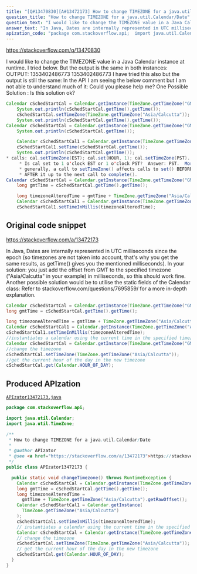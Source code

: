 ```yaml
---
title: "[Q#13470830][A#13472173] How to change TIMEZONE for a java.util.Calendar/Date"
question_title: "How to change TIMEZONE for a java.util.Calendar/Date"
question_text: "I would like to change the TIMEZONE value in a Java Calendar instance at runtime. I tried below. But the output is the same in both instances: OUTPUT:  1353402486773  1353402486773 I have tried this also but the output is still the same: In the API I am seeing the below comment but I am not able to understand much of it: Could you please help me? One Possible Solution : Is this solution ok?"
answer_text: "In Java, Dates are internally represented in UTC milliseconds since the epoch (so timezones are not taken into account, that's why you get the same results, as getTime() gives you the mentioned milliseconds). In your solution: you just add the offset from GMT to the specified timezone (\"Asia/Calcutta\" in your example) in milliseconds, so this should work fine. Another possible solution would be to utilise the static fields of the Calendar class: Refer to stackoverflow.com/questions/7695859/ for a more in-depth explanation."
apization_code: "package com.stackoverflow.api;  import java.util.Calendar; import java.util.TimeZone;  /**  * How to change TIMEZONE for a java.util.Calendar/Date  *  * @author APIzator  * @see <a href=\"https://stackoverflow.com/a/13472173\">https://stackoverflow.com/a/13472173</a>  */ public class APIzator13472173 {    public static void changeTimezone() throws RuntimeException {     Calendar cSchedStartCal = Calendar.getInstance(TimeZone.getTimeZone(\"GMT\"));     long gmtTime = cSchedStartCal.getTime().getTime();     long timezoneAlteredTime =       gmtTime + TimeZone.getTimeZone(\"Asia/Calcutta\").getRawOffset();     Calendar cSchedStartCal1 = Calendar.getInstance(       TimeZone.getTimeZone(\"Asia/Calcutta\")     );     cSchedStartCal1.setTimeInMillis(timezoneAlteredTime);     // instantiates a calendar using the current time in the specified timezone     Calendar cSchedStartCal = Calendar.getInstance(TimeZone.getTimeZone(\"GMT\"));     // change the timezone     cSchedStartCal.setTimeZone(TimeZone.getTimeZone(\"Asia/Calcutta\"));     // get the current hour of the day in the new timezone     cSchedStartCal.get(Calendar.HOUR_OF_DAY);   } }"
---
```


https://stackoverflow.com/q/13470830

I would like to change the TIMEZONE value in a Java Calendar instance at runtime.
I tried below. But the output is the same in both instances:
OUTPUT: 
1353402486773 
1353402486773
I have tried this also but the output is still the same:
In the API I am seeing the below comment but I am not able to understand much of it:
Could you please help me?
One Possible Solution :
Is this solution ok?


```java
Calendar cSchedStartCal = Calendar.getInstance(TimeZone.getTimeZone("GMT"));
    System.out.println(cSchedStartCal.getTime().getTime());
    cSchedStartCal.setTimeZone(TimeZone.getTimeZone("Asia/Calcutta"));
    System.out.println(cSchedStartCal.getTime().getTime());
Calendar cSchedStartCal = Calendar.getInstance(TimeZone.getTimeZone("GMT"));
    System.out.println(cSchedStartCal.getTime());

    Calendar cSchedStartCal1 = Calendar.getInstance(TimeZone.getTimeZone("Asia/Calcutta"));
    cSchedStartCal1.setTime(cSchedStartCal.getTime());
    System.out.println(cSchedStartCal.getTime());
* calls: cal.setTimeZone(EST); cal.set(HOUR, 1); cal.setTimeZone(PST).
     * Is cal set to 1 o'clock EST or 1 o'clock PST?  Answer: PST.  More
     * generally, a call to setTimeZone() affects calls to set() BEFORE AND
     * AFTER it up to the next call to complete().
Calendar cSchedStartCal = Calendar.getInstance(TimeZone.getTimeZone("GMT"));
    long gmtTime = cSchedStartCal.getTime().getTime();

    long timezoneAlteredTime = gmtTime + TimeZone.getTimeZone("Asia/Calcutta").getRawOffset();
    Calendar cSchedStartCal1 = Calendar.getInstance(TimeZone.getTimeZone("Asia/Calcutta"));
    cSchedStartCal1.setTimeInMillis(timezoneAlteredTime);
```


## Original code snippet

https://stackoverflow.com/a/13472173

In Java, Dates are internally represented in UTC milliseconds since the epoch (so timezones are not taken into account, that&#x27;s why you get the same results, as getTime() gives you the mentioned milliseconds).
In your solution:
you just add the offset from GMT to the specified timezone (&quot;Asia/Calcutta&quot; in your example) in milliseconds, so this should work fine.
Another possible solution would be to utilise the static fields of the Calendar class:
Refer to stackoverflow.com/questions/7695859/ for a more in-depth explanation.

```java
Calendar cSchedStartCal = Calendar.getInstance(TimeZone.getTimeZone("GMT"));
long gmtTime = cSchedStartCal.getTime().getTime();

long timezoneAlteredTime = gmtTime + TimeZone.getTimeZone("Asia/Calcutta").getRawOffset();
Calendar cSchedStartCal1 = Calendar.getInstance(TimeZone.getTimeZone("Asia/Calcutta"));
cSchedStartCal1.setTimeInMillis(timezoneAlteredTime);
//instantiates a calendar using the current time in the specified timezone
Calendar cSchedStartCal = Calendar.getInstance(TimeZone.getTimeZone("GMT"));
//change the timezone
cSchedStartCal.setTimeZone(TimeZone.getTimeZone("Asia/Calcutta"));
//get the current hour of the day in the new timezone
cSchedStartCal.get(Calendar.HOUR_OF_DAY);
```

## Produced APIzation

[`APIzator13472173.java`](https://github.com/pasqualesalza/apization-temp-data/raw/master/apizations/java/APIzator13472173.java)

```java
package com.stackoverflow.api;

import java.util.Calendar;
import java.util.TimeZone;

/**
 * How to change TIMEZONE for a java.util.Calendar/Date
 *
 * @author APIzator
 * @see <a href="https://stackoverflow.com/a/13472173">https://stackoverflow.com/a/13472173</a>
 */
public class APIzator13472173 {

  public static void changeTimezone() throws RuntimeException {
    Calendar cSchedStartCal = Calendar.getInstance(TimeZone.getTimeZone("GMT"));
    long gmtTime = cSchedStartCal.getTime().getTime();
    long timezoneAlteredTime =
      gmtTime + TimeZone.getTimeZone("Asia/Calcutta").getRawOffset();
    Calendar cSchedStartCal1 = Calendar.getInstance(
      TimeZone.getTimeZone("Asia/Calcutta")
    );
    cSchedStartCal1.setTimeInMillis(timezoneAlteredTime);
    // instantiates a calendar using the current time in the specified timezone
    Calendar cSchedStartCal = Calendar.getInstance(TimeZone.getTimeZone("GMT"));
    // change the timezone
    cSchedStartCal.setTimeZone(TimeZone.getTimeZone("Asia/Calcutta"));
    // get the current hour of the day in the new timezone
    cSchedStartCal.get(Calendar.HOUR_OF_DAY);
  }
}

```